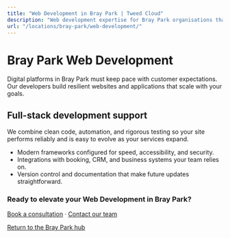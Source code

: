 ```yaml
---
title: "Web Development in Bray Park | Tweed Cloud"
description: "Web development expertise for Bray Park organisations that need dependable platforms."
url: "/locations/bray-park/web-development/"
---
```


# Bray Park Web Development

Digital platforms in Bray Park must keep pace with customer expectations. Our developers build resilient websites and applications that scale with your goals.

## Full-stack development support

We combine clean code, automation, and rigorous testing so your site performs reliably and is easy to evolve as your services expand.

- Modern frameworks configured for speed, accessibility, and security.
- Integrations with booking, CRM, and business systems your team relies on.
- Version control and documentation that make future updates straightforward.

### Ready to elevate your Web Development in Bray Park?

[Book a consultation](/consultation/) · [Contact our team](/contact/)

[Return to the Bray Park hub](/locations/bray-park/)
